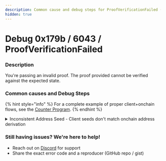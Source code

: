 ```yaml
---
description: Common cause and debug steps for ProofVerificationFailed (0x179B / 6043)
hidden: true
---
```


# Debug 0x179b / 6043 / ProofVerificationFailed

### Description

You're passing an invalid proof. The proof provided cannot be verified against the expected state.

### **Common causes and Debug Steps**

{% hint style="info" %}
For a complete example of proper client+onchain flows, see the [Counter Program](https://github.com/Lightprotocol/program-examples/blob/main/counter/anchor/programs/counter/src/lib.rs#L26).
{% endhint %}

<details>

<summary>Inconsistent Address Seed - Client seeds don't match onchain address derivation</summary>

Compare client vs onchain seeds/addresses. Both should be identical.

```typescript
// Client - log seeds/address used to request proof
console.log("Client seeds:", seeds, "address:", address);
```

```rust
// Onchain - log seeds/address
msg!("Program seeds: {:?}, address: {:?}", seeds, address);
```

</details>

### **Still having issues?** We're here to help!

* Reach out on [Discord](https://discord.com/invite/CYvjBgzRFP) for support
* Share the exact error code and a reproducer (GitHub repo / gist)
